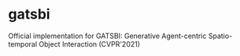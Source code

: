 # gatsbi
Official implementation for GATSBI: Generative Agent-centric Spatio-temporal Object Interaction (CVPR'2021)
